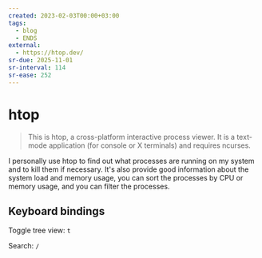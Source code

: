 ```yaml
---
created: 2023-02-03T00:00+03:00
tags:
  - blog
  - ENDS
external:
  - https://htop.dev/
sr-due: 2025-11-01
sr-interval: 114
sr-ease: 252
---
```


# htop

> This is htop, a cross-platform interactive process viewer. It is a text-mode application (for console or X terminals) and requires ncurses.

I personally use htop to find out what processes are running on my system and to kill them if necessary. It's also provide good information about the system load and memory usage, you can sort the processes by CPU or memory usage, and you can filter the processes.

## Keyboard bindings

Toggle tree view:<wbr class="f"> `t`

Search:<wbr class="f"> `/`
